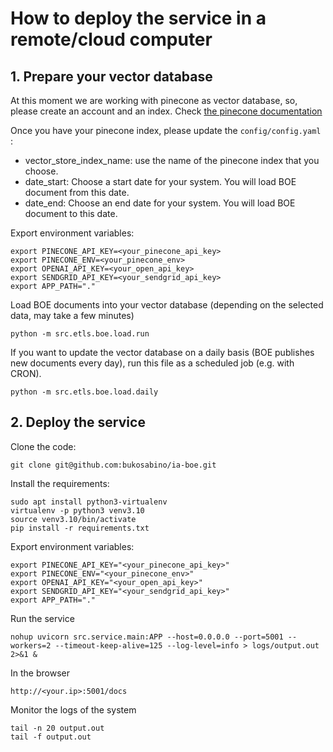 # How to deploy the service in a remote/cloud computer

## 1. Prepare your vector database

At this moment we are working with pinecone as vector database, so, please create an account and an index. Check [the pinecone documentation](https://docs.pinecone.io/docs/overview)

Once you have your pinecone index, please update the `config/config.yaml` :

* vector_store_index_name: use the name of the pinecone index that you choose.
* date_start: Choose a start date for your system. You will load BOE document from this date.
* date_end: Choose an end date for your system. You will load BOE document to this date.

Export environment variables:

```
export PINECONE_API_KEY=<your_pinecone_api_key>
export PINECONE_ENV=<your_pinecone_env>
export OPENAI_API_KEY=<your_open_api_key>
export SENDGRID_API_KEY=<your_sendgrid_api_key>
export APP_PATH="."
```

Load BOE documents into your vector database (depending on the selected data, may take a few minutes)

```
python -m src.etls.boe.load.run
```

If you want to update the vector database on a daily basis (BOE publishes new documents every day), run this file as a scheduled job (e.g. with CRON).

```
python -m src.etls.boe.load.daily
```

## 2. Deploy the service

Clone the code:

```
git clone git@github.com:bukosabino/ia-boe.git
```

Install the requirements:

```
sudo apt install python3-virtualenv
virtualenv -p python3 venv3.10
source venv3.10/bin/activate
pip install -r requirements.txt
```

Export environment variables:

```
export PINECONE_API_KEY="<your_pinecone_api_key>"
export PINECONE_ENV="<your_pinecone_env>"
export OPENAI_API_KEY="<your_open_api_key>"
export SENDGRID_API_KEY="<your_sendgrid_api_key>"
export APP_PATH="."
```

Run the service

```
nohup uvicorn src.service.main:APP --host=0.0.0.0 --port=5001 --workers=2 --timeout-keep-alive=125 --log-level=info > logs/output.out 2>&1 &
```

In the browser

```
http://<your.ip>:5001/docs
```

Monitor the logs of the system

```
tail -n 20 output.out
tail -f output.out
```